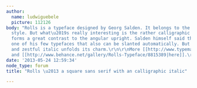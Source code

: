 ```yaml
---
author:
  name: ludwiguebele
  picture: 112126
body: "Rolls is a typeface designed by Georg Salden. It belongs to the Eurostile font
  style. But what\u2019s really interesting is the rather calligraphic italic, which
  forms a great contrast to the angular upright. Salden himself said that Rolls is
  one of his few typefaces that also can be slanted automatically. But only this gentle
  and zestful italic unfolds its charm.\r\n\r\nMore [[http://www.typemanufactur.com/eng/fonts/rolls/overview.html|here]]
  and [[http://www.behance.net/gallery/Rolls-Typeface/8815389|here]].\r\n\r\n[img:sites/default/files/old-images/Rolls_600px_4089.png]"
date: '2013-05-24 12:59:34'
node_type: forum
title: "Rolls \u2013 a square sans serif with an calligraphic italic"

---
```

